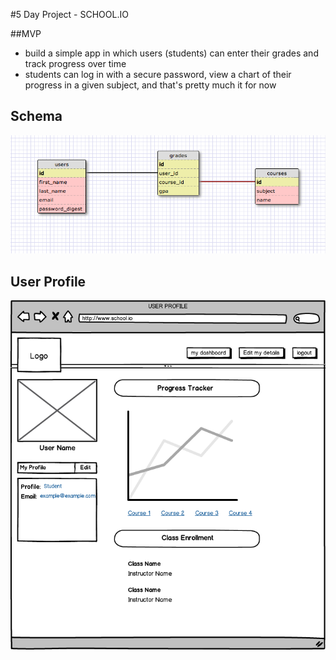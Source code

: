 #5 Day Project - SCHOOL.IO

##MVP

- build a simple app in which users (students) can enter their grades and track progress over time
- students can log in with a secure password, view a chart of their progress in a given subject, and that's pretty much it for now

## Schema

![schema](schema.png)

## User Profile

![dashboard](user_profile.png)